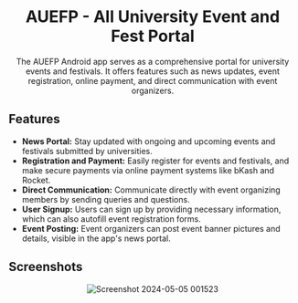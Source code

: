 <h1 align="center">AUEFP - All University Event and Fest Portal</h1>



<p align="center">The AUEFP Android app serves as a comprehensive portal for university events and festivals. It offers features such as news updates, event registration, online payment, and direct communication with event organizers.</p>

## Features

- **News Portal:** Stay updated with ongoing and upcoming events and festivals submitted by universities.
- **Registration and Payment:** Easily register for events and festivals, and make secure payments via online payment systems like bKash and Rocket.
- **Direct Communication:** Communicate directly with event organizing members by sending queries and questions.
- **User Signup:** Users can sign up by providing necessary information, which can also autofill event registration forms.
- **Event Posting:** Event organizers can post event banner pictures and details, visible in the app's news portal.

## Screenshots

<div align="center">
  <img src="https://github.com/zkarnob/AUEFP-ALL-UNIVERSITY-EVENT-AND-FEST-PORTAL/assets/100875589/1b381217-e8ec-43ff-bce2-d29305ba7aa5" alt="Screenshot 2024-05-05 001523">
</div>



